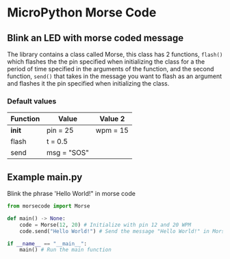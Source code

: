 MicroPython Morse Code
======================

## Blink an LED with morse coded message
The library contains a class called Morse, this class has 2 functions, `flash()` which flashes the the pin specified when initializing the class for a the period of time specified in the arguments of the function, and the second function, `send()` that takes in the message you want to flash as an argument and flashes it the pin specified when initializing the class.

### Default values
| Function | Value       | Value 2  |
|----------|-------------|----------|
| __init__ | pin = 25    | wpm = 15 |
| flash    | t = 0.5     |          |
| send     | msg = "SOS" |          |

## Example main.py
Blink the phrase 'Hello World!" in morse code

```py
from morsecode import Morse

def main() -> None:
    code = Morse(12, 20) # Initialize with pin 12 and 20 WPM
    code.send("Hello World!") # Send the message "Hello World!" in Morse code

if __name__ == "__main__":
    main() # Run the main function
```
